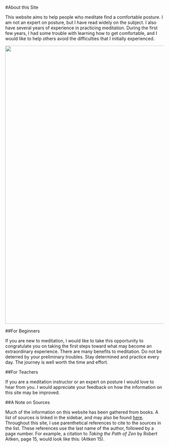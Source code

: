 #About this Site

This website aims to help people who meditate find a comfortable posture. I am not an expert on posture, but I have read widely on the subject. I also have several years of experience in practicing meditation. During the first few years, I had some trouble with learning how to get comfortable, and I would like to help others avoid the difficulties that I initially experienced.

<div class="center-image"><img src="/images/kodo-sawaki-panels-alpha-bright.png" class="page-standard img-responsive" style="width: 880px;"></div>

##For Beginners

If you are new to meditation, I would like to take this opportunity to congratulate you on taking the first steps toward what may become an extraordinary experience. There are many benefits to meditation. Do not be deterred by your preliminary troubles. Stay determined and practice every day. The journey is well worth the time and effort.

##For Teachers

If you are a meditation instructor or an expert on posture I would love to hear from you. I would appreciate your feedback on how the information on this site may be improved. 

##A Note on Sources

Much of the information on this website has been gathered from books. A list of sources is linked in the sidebar, and may also be found [here](sources). Throughout this site, I use parenthetical references to cite to the sources in the list. These references use the last name of the author, followed by a page number.  For example, a citation to *Taking the Path of Zen* by Robert Aitken, page 15, would look like this: (Aitken 15).
